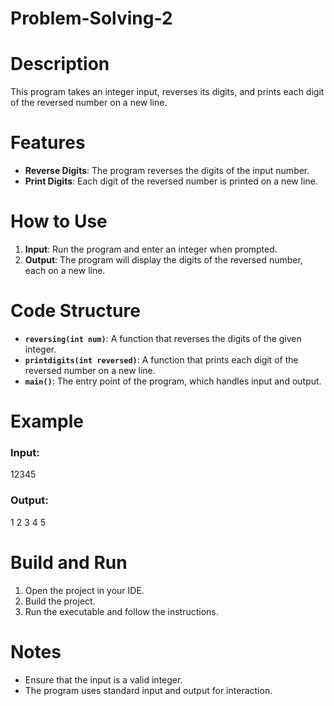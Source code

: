 # Problem-Solving-2
# Description

This program takes an integer input, reverses its digits, and prints each digit of the reversed number on a new line.

# Features

- **Reverse Digits**: The program reverses the digits of the input number.
- **Print Digits**: Each digit of the reversed number is printed on a new line.

# How to Use

1. **Input**: Run the program and enter an integer when prompted.
2. **Output**: The program will display the digits of the reversed number, each on a new line.

# Code Structure

- **`reversing(int num)`**: A function that reverses the digits of the given integer.
- **`printdigits(int reversed)`**: A function that prints each digit of the reversed number on a new line.
- **`main()`**: The entry point of the program, which handles input and output.

# Example

### Input:
12345

### Output:
1
2
3
4
5


# Build and Run

1. Open the project in your IDE.
2. Build the project.
3. Run the executable and follow the instructions.

# Notes

- Ensure that the input is a valid integer.
- The program uses standard input and output for interaction.

